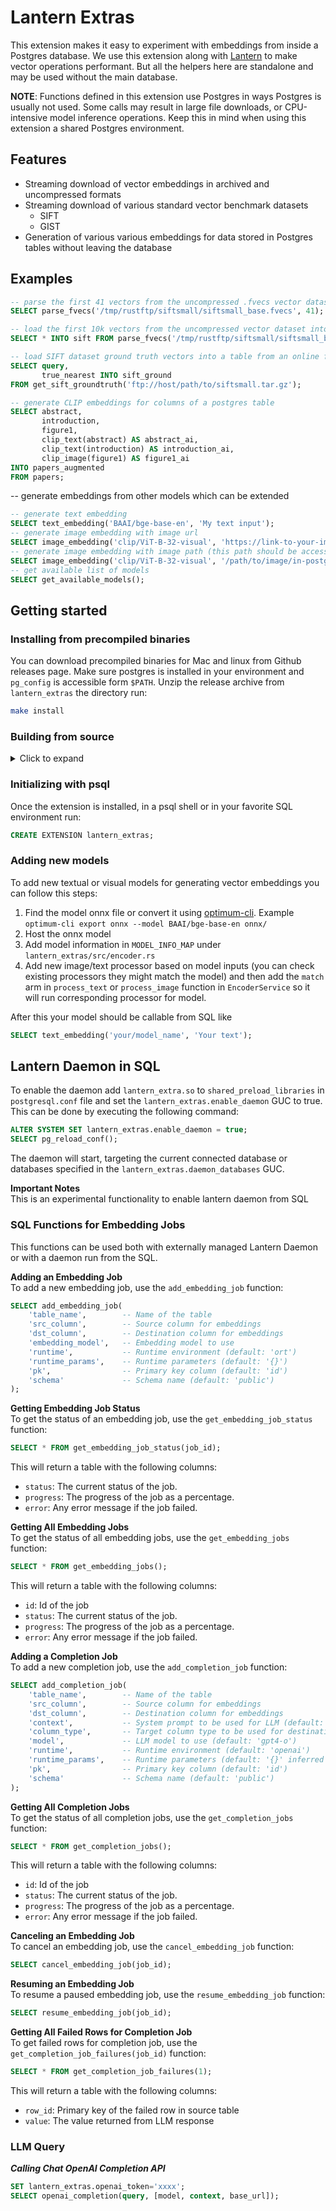 # Lantern Extras

This extension makes it easy to experiment with embeddings from inside a Postgres database. We use this extension along with [Lantern](https://github.com/lanterndata/lantern) to make vector operations performant. But all the helpers here are standalone and may be used without the main database.

**NOTE**: Functions defined in this extension use Postgres in ways Postgres is usually not used.
Some calls may result in large file downloads, or CPU-intensive model inference operations. Keep this in mind when using this extension a shared Postgres environment.

## Features

- Streaming download of vector embeddings in archived and uncompressed formats
- Streaming download of various standard vector benchmark datasets
  - SIFT
  - GIST
- Generation of various various embeddings for data stored in Postgres tables without leaving the database

## Examples

```sql
-- parse the first 41 vectors from the uncompressed .fvecs vector dataset on server machine
SELECT parse_fvecs('/tmp/rustftp/siftsmall/siftsmall_base.fvecs', 41);

-- load the first 10k vectors from the uncompressed vector dataset into a table named sift
SELECT * INTO sift FROM parse_fvecs('/tmp/rustftp/siftsmall/siftsmall_base.fvecs', 10000);

-- load SIFT dataset ground truth vectors into a table from an online ftp archive
SELECT query,
       true_nearest INTO sift_ground
FROM get_sift_groundtruth('ftp://host/path/to/siftsmall.tar.gz');

-- generate CLIP embeddings for columns of a postgres table
SELECT abstract,
       introduction,
       figure1,
       clip_text(abstract) AS abstract_ai,
       clip_text(introduction) AS introduction_ai,
       clip_image(figure1) AS figure1_ai
INTO papers_augmented
FROM papers;

```

-- generate embeddings from other models which can be extended

```sql
-- generate text embedding
SELECT text_embedding('BAAI/bge-base-en', 'My text input');
-- generate image embedding with image url
SELECT image_embedding('clip/ViT-B-32-visual', 'https://link-to-your-image');
-- generate image embedding with image path (this path should be accessible from postgres server)
SELECT image_embedding('clip/ViT-B-32-visual', '/path/to/image/in-postgres-server');
-- get available list of models
SELECT get_available_models();
```

## Getting started

### Installing from precompiled binaries

You can download precompiled binaries for Mac and linux from Github releases page.
Make sure postgres is installed in your environment and `pg_config` is accessible form `$PATH`. Unzip the release archive from `lantern_extras` the directory run:

```bash
make install
```

### Building from source

<details>
<summary> Click to expand</summary>

You should have onnxruntime in your system in order to run the extension.
You can download the `onnxruntime` binary realease from GitHub https://github.com/microsoft/onnxruntime/releases/tag/v1.16.1 and place it somewhere in your system (e.g. /usr/lib/onnxruntime)

Then you should export these 2 environment variables

```bash
export ORT_STRATEGY=system
export ORT_DYLIB_PATH=/usr/local/lib/onnxruntime/lib/libonnxruntime.so
```

In some systems you will need to specify `dlopen` search path, so the extension could load `ort` inside postgres.

To do that create a file `/etc/ld.so.conf.d/onnx.conf` with content `/usr/local/lib/onnxruntime/lib` and run `ldconfig`

This extension is written in Rust so requires Rust toolchain. Make sure Rust toolchain is installed before continuing
The extension also uses `pgrx`. If pgrx is not already installed, use the following commands to install it:

```
#install pgrx prerequisites
sudo apt install pkg-config libssl-dev zlib1g-dev libreadline-dev
sudo apt-get install clang

#install pgrx itself
cargo install --locked cargo-pgrx --version 0.11.3
cargo pgrx init --pg15 $(which pg_config)
```

Then, you can run the extension under development with the following

```bash
cargo pgrx run --package lantern_extras # runs in a testing environment
```

To package the extension run

```bash
cargo pgrx package --package lantern_extras
```

To install the extension run

```bash
cargo pgrx install --release --pg-config /usr/bin/pg_config --package lantern_extras
```
 
</details>

### Initializing with psql

Once the extension is installed, in a psql shell or in your favorite SQL environment run:

```sql
CREATE EXTENSION lantern_extras;
```

### Adding new models

To add new textual or visual models for generating vector embeddings you can follow this steps:

1. Find the model onnx file or convert it using [optimum-cli](https://huggingface.co/docs/transformers/serialization). Example `optimum-cli export onnx --model BAAI/bge-base-en onnx/`
2. Host the onnx model
3. Add model information in `MODEL_INFO_MAP` under `lantern_extras/src/encoder.rs`
4. Add new image/text processor based on model inputs (you can check existing processors they might match the model) and then add the `match` arm in `process_text` or `process_image` function in `EncoderService` so it will run corresponding processor for model.

After this your model should be callable from SQL like

```sql
SELECT text_embedding('your/model_name', 'Your text');
```

## Lantern Daemon in SQL
To enable the daemon add `lantern_extra.so` to `shared_preload_libraries` in `postgresql.conf` file and set the `lantern_extras.enable_daemon` GUC to true. This can be done by executing the following command:

```sql
ALTER SYSTEM SET lantern_extras.enable_daemon = true;
SELECT pg_reload_conf();
```
The daemon will start, targeting the current connected database or databases specified in the `lantern_extras.daemon_databases` GUC.

**Important Notes**  
This is an experimental functionality to enable lantern daemon from SQL

### SQL Functions for Embedding Jobs
This functions can be used both with externally managed Lantern Daemon or with a daemon run from the SQL.

**Adding an Embedding Job**  
To add a new embedding job, use the `add_embedding_job` function:

```sql
SELECT add_embedding_job(
    'table_name',        -- Name of the table
    'src_column',        -- Source column for embeddings
    'dst_column',        -- Destination column for embeddings
    'embedding_model',   -- Embedding model to use
    'runtime',           -- Runtime environment (default: 'ort')
    'runtime_params',    -- Runtime parameters (default: '{}')
    'pk',                -- Primary key column (default: 'id')
    'schema'             -- Schema name (default: 'public')
);
```

**Getting Embedding Job Status**  
To get the status of an embedding job, use the `get_embedding_job_status` function:

```sql
SELECT * FROM get_embedding_job_status(job_id);
```
This will return a table with the following columns:

- `status`: The current status of the job.
- `progress`: The progress of the job as a percentage.
- `error`: Any error message if the job failed.

**Getting All Embedding Jobs**  
To get the status of all embedding jobs, use the `get_embedding_jobs` function:

```sql
SELECT * FROM get_embedding_jobs();

```
This will return a table with the following columns:

- `id`: Id of the job
- `status`: The current status of the job.
- `progress`: The progress of the job as a percentage.
- `error`: Any error message if the job failed.

**Adding a Completion Job**  
To add a new completion job, use the `add_completion_job` function:

```sql
SELECT add_completion_job(
    'table_name',        -- Name of the table
    'src_column',        -- Source column for embeddings
    'dst_column',        -- Destination column for embeddings
    'context',           -- System prompt to be used for LLM (default: lantern_extras.completion_context GUC)
    'column_type',       -- Target column type to be used for destination (default: TEXT)
    'model',             -- LLM model to use (default: 'gpt4-o')
    'runtime',           -- Runtime environment (default: 'openai')
    'runtime_params',    -- Runtime parameters (default: '{}' inferred from GUC variables)
    'pk',                -- Primary key column (default: 'id')
    'schema'             -- Schema name (default: 'public')
);
```

**Getting All Completion Jobs**  
To get the status of all completion jobs, use the `get_completion_jobs` function:

```sql
SELECT * FROM get_completion_jobs();

```
This will return a table with the following columns:

- `id`: Id of the job
- `status`: The current status of the job.
- `progress`: The progress of the job as a percentage.
- `error`: Any error message if the job failed.

**Canceling an Embedding Job**  
To cancel an embedding job, use the `cancel_embedding_job` function:

```sql
SELECT cancel_embedding_job(job_id);
```

**Resuming an Embedding Job**  
To resume a paused embedding job, use the `resume_embedding_job` function:

```sql
SELECT resume_embedding_job(job_id);
```

**Getting All Failed Rows for Completion Job**  
To get failed rows for completion job, use the `get_completion_job_failures(job_id)` function:

```sql
SELECT * FROM get_completion_job_failures(1);

```
This will return a table with the following columns:

- `row_id`: Primary key of the failed row in source table
- `value`: The value returned from LLM response

### LLM Query

***Calling Chat OpenAI Completion API***
```sql
SET lantern_extras.openai_token='xxxx';
SELECT openai_completion(query, [model, context, base_url]);
```

